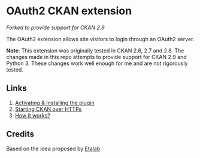 OAuth2 CKAN extension
=====================

*Forked to provide support for CKAN 2.9*

The OAuth2 extension allows site visitors to login through an OAuth2 server.

**Note**: This extension was originally tested in CKAN 2.6, 2.7 and 2.8. The changes made in this repo attempts to provide support for CKAN 2.9 and Python 3. These changes work well enough for me and are not rigorously tested.


## Links

1. [Activating & Installing the plugin](https://github.com/conwetlab/ckanext-oauth2/wiki/Activating-and-Installing)
2. [Starting CKAN over HTTPs](https://github.com/conwetlab/ckanext-oauth2/wiki/Starting-CKAN-over-HTTPs)
3. [How it works?](https://github.com/conwetlab/ckanext-oauth2/wiki/How-it-works%3F)


## Credits

Based on the idea proposed by [Etalab](https://github.com/etalab/ckanext-oauth2)
